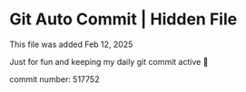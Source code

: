 # Git Auto Commit | Hidden File

This file was added Feb 12, 2025

Just for fun and keeping my daily git commit active 🤪

commit number: 517752
